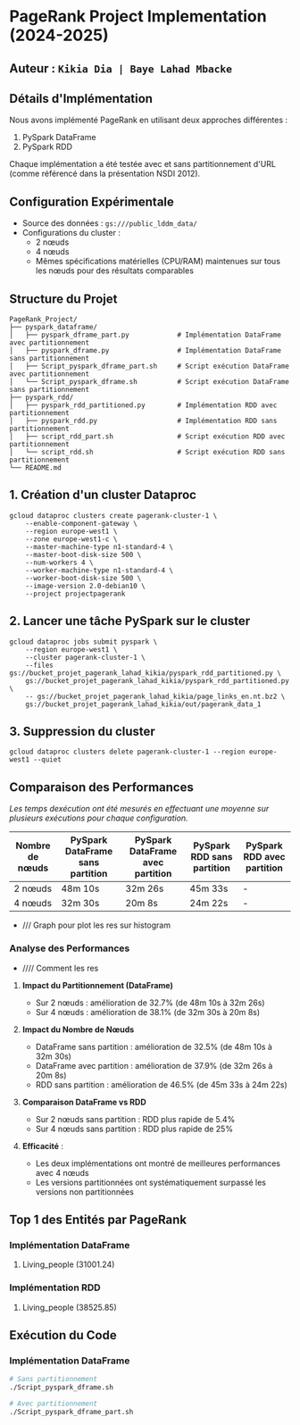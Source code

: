 # PageRank Project Implementation (2024-2025)
## Auteur :  `Kikia Dia | Baye Lahad Mbacke`

## Détails d'Implémentation
Nous avons implémenté PageRank en utilisant deux approches différentes :
1. PySpark DataFrame
2. PySpark RDD

Chaque implémentation a été testée avec et sans partitionnement d'URL (comme référencé dans la présentation NSDI 2012).

## Configuration Expérimentale
- Source des données : `gs:///public_lddm_data/`
- Configurations du cluster : 
  - 2 nœuds
  - 4 nœuds
  - Mêmes spécifications matérielles (CPU/RAM) maintenues sur tous les nœuds pour des résultats comparables
## Structure du Projet
```plaintext
PageRank_Project/
├── pyspark_dataframe/
│   ├── pyspark_dframe_part.py            # Implémentation DataFrame avec partitionnement
│   ├── pyspark_dframe.py                 # Implémentation DataFrame sans partitionnement
│   ├── Script_pyspark_dframe_part.sh     # Script exécution DataFrame avec partitionnement
│   └── Script_pyspark_dframe.sh          # Script exécution DataFrame sans partitionnement
├── pyspark_rdd/
│   ├── pyspark_rdd_partitioned.py        # Implémentation RDD avec partitionnement
│   ├── pyspark_rdd.py                    # Implémentation RDD sans partitionnement
│   ├── script_rdd_part.sh                # Script exécution RDD avec partitionnement
│   └── script_rdd.sh                     # Script exécution RDD sans partitionnement
└── README.md
```
## 1. Création d'un cluster Dataproc
```
gcloud dataproc clusters create pagerank-cluster-1 \
    --enable-component-gateway \
    --region europe-west1 \
    --zone europe-west1-c \
    --master-machine-type n1-standard-4 \
    --master-boot-disk-size 500 \
    --num-workers 4 \
    --worker-machine-type n1-standard-4 \
    --worker-boot-disk-size 500 \
    --image-version 2.0-debian10 \
    --project projectpagerank
```
## 2. Lancer une tâche PySpark sur le cluster
```
gcloud dataproc jobs submit pyspark \
    --region europe-west1 \
    --cluster pagerank-cluster-1 \
    --files gs://bucket_projet_pagerank_lahad_kikia/pyspark_rdd_partitioned.py \
    gs://bucket_projet_pagerank_lahad_kikia/pyspark_rdd_partitioned.py \
    -- gs://bucket_projet_pagerank_lahad_kikia/page_links_en.nt.bz2 \
    gs://bucket_projet_pagerank_lahad_kikia/out/pagerank_data_1
```
## 3. Suppression du cluster
```
gcloud dataproc clusters delete pagerank-cluster-1 --region europe-west1 --quiet
```
## Comparaison des Performances

*Les temps dexécution ont été mesurés en effectuant une moyenne sur plusieurs exécutions pour chaque configuration.*

| Nombre de nœuds | PySpark DataFrame sans partition | PySpark DataFrame avec partition | PySpark RDD sans partition | PySpark RDD avec partition |
|-----------------|----------------------------------|----------------------------------|---------------------------|---------------------------|
| 2 nœuds         | 48m 10s                         | 32m 26s                         | 45m 33s                   | -                         |
| 4 nœuds         | 32m 30s                         | 20m 8s                          | 24m 22s                   | -                         |

- /// Graph pour plot les res sur histogram 
### Analyse des Performances
 - //// Comment les res
1. **Impact du Partitionnement (DataFrame)**
   - Sur 2 nœuds : amélioration de 32.7% (de 48m 10s à 32m 26s)
   - Sur 4 nœuds : amélioration de 38.1% (de 32m 30s à 20m 8s)

2. **Impact du Nombre de Nœuds**
   - DataFrame sans partition : amélioration de 32.5% (de 48m 10s à 32m 30s)
   - DataFrame avec partition : amélioration de 37.9% (de 32m 26s à 20m 8s)
   - RDD sans partition : amélioration de 46.5% (de 45m 33s à 24m 22s)

3. **Comparaison DataFrame vs RDD**
   - Sur 2 nœuds sans partition : RDD plus rapide de 5.4%
   - Sur 4 nœuds sans partition : RDD plus rapide de 25%

3. **Efficacité** :
   - Les deux implémentations ont montré de meilleures performances avec 4 nœuds
   - Les versions partitionnées ont systématiquement surpassé les versions non partitionnées

## Top 1 des Entités par PageRank

### Implémentation DataFrame
1. Living_people (31001.24)

### Implémentation RDD
1. Living_people (38525.85)


## Exécution du Code

### Implémentation DataFrame
```bash
# Sans partitionnement
./Script_pyspark_dframe.sh

# Avec partitionnement
./Script_pyspark_dframe_part.sh



